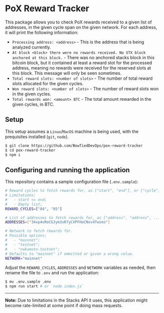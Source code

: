 # PoX Reward Tracker

This package allows you to check PoX rewards received to a given list of addresses, in the given cycle span on the given network.
For each address, it will print the following information:
- `Processing address: <address>` - This is the address that is being analyzed currently.
- `At block <block> there were no rewards received. No STX block anchored at this block.` - There was no anchored stacks block in this bitcoin block, but it contained at least a reward slot for the processed address, meaning no rewards were received for the reserved slots at this block. This message will only be seen sometimes.
- `Total reward slots: <number of slots>` - The number of total reward slots allocated for the given cycles.
- `Won reward slots: <number of slots>` - The number of reward slots won in the given cycles.
- `Total rewards won: <amount> BTC` - The total amount rewarded in the given cycles, in BTC.

## Setup

This setup assumes a `Linux`/`MacOS` machine is being used, with the prequisites installed (`git`, `node`).

```bash
$ git clone https://github.com/BowTiedDevOps/pox-reward-tracker
$ cd pox-reward-tracker
$ npm i
```

## Configuring and running the application

This repository contains a sample configuration file (`.env.sample`):

```bash
# Reward cycles to fetch rewards for, as ["start", "end"], or ["cycle"].
# Limitations:
#   - start <= end;
#   - Empty list;
REWARD_CYCLES=["84", "85"]

# List of addresses to fetch rewards for, as ["address", "address", ...].
ADDRESSES=["34xp4vRoCGJym3xR7yCVPFHoCNxv4Twseo"]

# Network to fetch rewards for.
# Possible options:
#   - "mainnet";
#   - "testnet";
#   - "nakamoto-testnet";
# Defaults to "mainnet" if ommitted or given a wrong value.
NETWORK="mainnet"
```

Adjust the `REWARD_CYCLES`, `ADDRESSES` and `NETWORK` variables as needed, then rename the file to `.env` and run the application:

```bash
$ mv .env.sample .env
$ npm run start # or `node index.js`
```

---

**Note:** Due to limitations in the Stacks API it uses, this application might become rate-limited at some point if doing mass requests.
